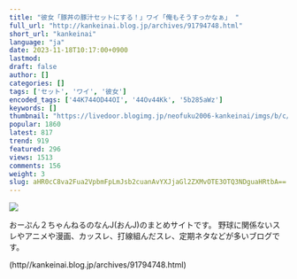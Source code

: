 ```yaml
---
title: "彼女「豚丼の豚汁セットにする！」ワイ「俺もそうすっかなぁ」 "
full_url: "http://kankeinai.blog.jp/archives/91794748.html"
short_url: "kankeinai"
language: "ja"
date: 2023-11-18T10:17:00+0900
lastmod: 
draft: false
author: []
categories: []
tags: ['セット', 'ワイ', '彼女']
encoded_tags: ['44K744OD44OI', '44Ov44Kk', '5b285aWz']
keywords: []
thumbnail: "https://livedoor.blogimg.jp/neofuku2006-kankeinai/imgs/b/c/bc85a58a-s.jpg"
popular: 1860
latest: 817
trend: 919
featured: 296
views: 1513
comments: 156
weight: 3
slug: aHR0cC8va2Fua2VpbmFpLmJsb2cuanAvYXJjaGl2ZXMvOTE3OTQ3NDguaHRtbA==
---
```


![](https://livedoor.blogimg.jp/neofuku2006-kankeinai/imgs/b/c/bc85a58a-s.jpg)

<div> <p id='blog-description'>おーぷん２ちゃんねるのなんJ(おんJ)のまとめサイトです。 野球に関係ないスレやアニメや漫画、カッスレ、打線組んだスレ、定期ネタなどが多いブログです。</p> </div>

(http//kankeinai.blog.jp/archives/91794748.html)
